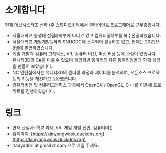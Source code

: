 # 소개합니다
현재 데브시스터즈 산하 (주)스튜디오킹덤에서 클라이언트 프로그래머로 근무중입니다.
- 서울대학교 농생대 산림과학부에 다니고 있고 컴퓨터공학부를 복수전공하였습니다.
- 서울대학교 게임개발동아리 SNUGDC에 소속되어 활동하고 있고, 현재는 2022년 8월에 졸업하였습니다.
- 게임 개발과 컴퓨터 그래픽스, VR, 컴퓨터 비전, 머신 러닝 등에 관심이 있습니다. 유니티3D와 C#을 다룰 수 있으며 게임개발 동아리의 다른 동아리원들과 함께 게임을 만들어 보았습니다.
- NC 인턴십에서는 유니티3D의 렌더링 과정과 셰이더를 분석하여, 오픈소스 프로젝트의 기능을 개선하고 보완했습니다.
- 컴퓨터비전 및 컴퓨터그래픽스 과목에서 OpenCV / OpenGL, C++를 이용해 프로젝트를 진행하였습니다. 

# 링크
- 현재 관심사: 학교 과제, VR, 게임 개발 전반, 컴퓨터비전
- 홈페이지: [https://kimyongwook.duckdns.org](https://kimyongwook.duckdns.org)
- rladyddnrl at gmail dt com 으로 메일 주세요.

<!---
2wind/2wind is a ✨ special ✨ repository because its `README.md` (this file) appears on your GitHub profile.
You can click the Preview link to take a look at your changes.
--->
